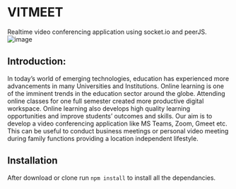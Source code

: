 # VITMEET
Realtime video conferencing application using socket.io and peerJS.
![image](https://user-images.githubusercontent.com/61049979/130315508-5605c7a7-afcf-42a2-a606-071dd7d4e282.png)

## Introduction:
In today’s world of emerging technologies, education has
experienced more advancements in many Universities and
Institutions. Online learning is one of the imminent trends in the
education sector around the globe. Attending online classes for one
full semester created more productive digital workspace. Online
learning also develops high quality learning opportunities and
improve students’ outcomes and skills. Our aim is to develop a
video conferencing application like MS Teams, Zoom, Gmeet etc.
This can be useful to conduct business meetings or personal video
meeting during family functions providing a location independent
lifestyle.

## Installation 
After download or clone run `npm install` to install all the dependancies.



